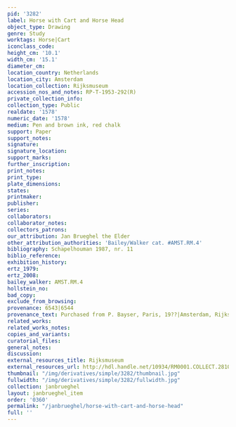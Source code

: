 ```yaml
---
pid: '3282'
label: Horse with Cart and Horse Head
object_type: Drawing
genre: Study
worktags: Horse|Cart
iconclass_code:
height_cm: '10.1'
width_cm: '15.1'
diameter_cm:
location_country: Netherlands
location_city: Amsterdam
location_collection: Rijksmuseum
accession_nos_and_notes: RP-T-1953-292(R)
private_collection_info:
collection_type: Public
realdate: '1578'
numeric_date: '1578'
medium: Pen and brown ink, red chalk
support: Paper
support_notes:
signature:
signature_location:
support_marks:
further_inscription:
print_notes:
print_type:
plate_dimensions:
states:
printmaker:
publisher:
series:
collaborators:
collaborator_notes:
collectors_patrons:
our_attribution: Jan Brueghel the Elder
other_attribution_authorities: 'Bailey/Walker cat. #AMST.RM.4'
bibliography: Schapelhouman 1987, nr. 11
biblio_reference:
exhibition_history:
ertz_1979:
ertz_2008:
bailey_walker: AMST.RM.4
hollstein_no:
bad_copy:
exclude_from_browsing:
provenance: 6543|6544
provenance_text: Purchased from P. Bayser, Paris, 19??|Amsterdam, Rijksmuseum, 1953
related_works:
related_works_notes:
copies_and_variants:
curatorial_files:
general_notes:
discussion:
external_resources_title: Rijksmuseum
external_resources_url: http://hdl.handle.net/10934/RM0001.COLLECT.28102
thumbnail: "/img/derivatives/simple/3282/thumbnail.jpg"
fullwidth: "/img/derivatives/simple/3282/fullwidth.jpg"
collection: janbrueghel
layout: janbrueghel_item
order: '0360'
permalink: "/janbrueghel/horse-with-cart-and-horse-head"
full: ''
---
```

